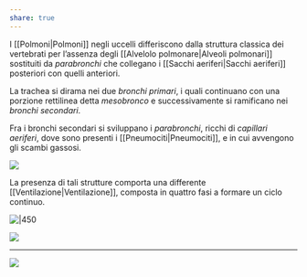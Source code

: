 ```yaml
---
share: true
---
```

I [[Polmoni|Polmoni]] negli uccelli differiscono dalla struttura classica dei vertebrati per l’assenza degli [[Alvelolo polmonare|Alveoli polmonari]] sostituiti da *parabronchi* che collegano i [[Sacchi aeriferi|Sacchi aeriferi]] posteriori con quelli anteriori.

La trachea si dirama nei due *bronchi primari*, i quali continuano con una porzione rettilinea detta *mesobronco* e successivamente si ramificano nei *bronchi secondari*.

Fra i bronchi secondari si sviluppano i *parabronchi*, ricchi di *capillari aeriferi*, dove sono presenti i [[Pneumociti|Pneumociti]], e in cui avvengono gli scambi gassosi.

![](1cb240e75d31f54732433d1cce8ac1d6_MD5%201.png)


La presenza di tali strutture comporta una differente [[Ventilazione|Ventilazione]], composta in quattro fasi a formare un ciclo continuo.

![|450](f3064643bf715cb2055b0528e3a99293_MD5%201.png)

![](b642e966786862cce89162852ee4e9a7_MD5%201.png)

---
![](10491518c8e3f6ac71e5d1971834de75_MD5%201.png)